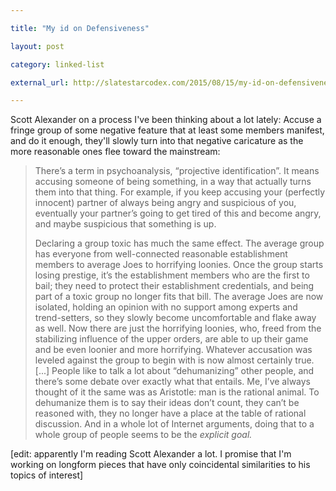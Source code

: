 ```yaml
---

title: "My id on Defensiveness"

layout: post

category: linked-list

external_url: http://slatestarcodex.com/2015/08/15/my-id-on-defensiveness/

---
```


Scott Alexander on a process I've been thinking about a lot lately: Accuse a fringe group of some negative feature that at least some members manifest, and do it enough, they'll slowly turn into that negative caricature as the more reasonable ones flee toward the mainstream:

> There’s a term in psychoanalysis, “projective identification”. It means accusing someone of being something, in a way that actually turns them into that thing. For example, if you keep accusing your (perfectly innocent) partner of always being angry and suspicious of you, eventually your partner’s going to get tired of this and become angry, and maybe suspicious that something is up.
> 
> Declaring a group toxic has much the same effect. The average group has everyone from well-connected reasonable establishment members to average Joes to horrifying loonies. Once the group starts losing prestige, it’s the establishment members who are the first to bail; they need to protect their establishment credentials, and being part of a toxic group no longer fits that bill. The average Joes are now isolated, holding an opinion with no support among experts and trend-setters, so they slowly become uncomfortable and flake away as well. Now there are just the horrifying loonies, who, freed from the stabilizing influence of the upper orders, are able to up their game and be even loonier and more horrifying. Whatever accusation was leveled against the group to begin with is now almost certainly true.
> [...]
> People like to talk a lot about “dehumanizing” other people, and there’s some debate over exactly what that entails. Me, I’ve always thought of it the same was as Aristotle: man is the rational animal. To dehumanize them is to say their ideas don’t count, they can’t be reasoned with, they no longer have a place at the table of rational discussion. And in a whole lot of Internet arguments, doing that to a whole group of people seems to be the _explicit goal._

[edit: apparently I'm reading Scott Alexander a lot. I promise that I'm working on longform pieces that have only coincidental similarities to his topics of interest]